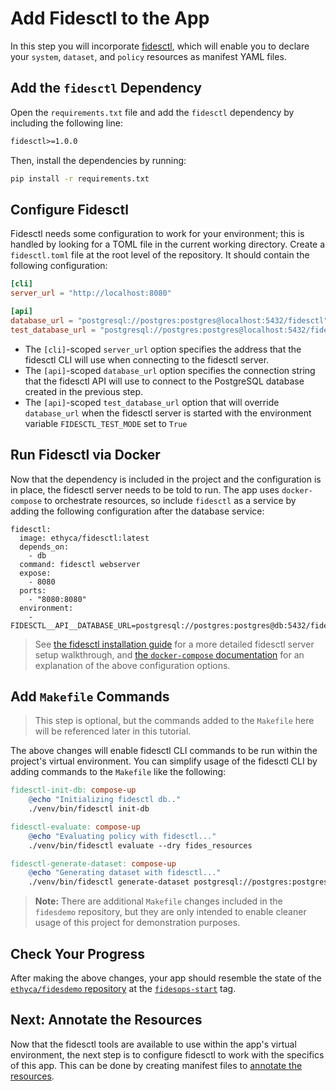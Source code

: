 # Add Fidesctl to the App

In this step you will incorporate [fidesctl](https://github.com/ethyca/fides), which will enable you to declare your `system`, `dataset`, and `policy` resources as manifest YAML files.

## Add the `fidesctl` Dependency

Open the `requirements.txt` file and add the `fidesctl` dependency by including the following line:

```txt
fidesctl>=1.0.0
```

Then, install the dependencies by running:

```sh
pip install -r requirements.txt
```

## Configure Fidesctl

Fidesctl needs some configuration to work for your environment; this is handled by looking for a TOML file in the current working directory. Create a `fidesctl.toml` file at the root level of the repository. It should contain the following configuration:

```toml
[cli]
server_url = "http://localhost:8080"

[api]
database_url = "postgresql://postgres:postgres@localhost:5432/fidesctl"
test_database_url = "postgresql://postgres:postgres@localhost:5432/fidesctl_test"
```

- The `[cli]`-scoped `server_url` option specifies the address that the fidesctl CLI will use when connecting to the fidesctl server.
- The `[api]`-scoped `database_url` option specifies the connection string that the fidesctl API will use to connect to the PostgreSQL database created in the previous step.
- The `[api]`-scoped `test_database_url` option that will override `database_url` when the fidesctl server is started with the environment variable `FIDESCTL_TEST_MODE` set to `True`

## Run Fidesctl via Docker

Now that the dependency is included in the project and the configuration is in place, the fidesctl server needs to be told to run. The app uses `docker-compose` to orchestrate resources, so include `fidesctl` as a service by adding the following configuration after the database service:

```yqml
fidesctl:
  image: ethyca/fidesctl:latest
  depends_on:
    - db
  command: fidesctl webserver
  expose:
    - 8080
  ports:
    - "8080:8080"
  environment:
    - FIDESCTL__API__DATABASE_URL=postgresql://postgres:postgres@db:5432/fidesctl
```

> See [the fidesctl installation guide](../installation/installation.md) for a more detailed fidesctl server setup walkthrough, and [the `docker-compose` documentation](https://docs.docker.com/compose/compose-file/) for an explanation of the above configuration options.

## Add `Makefile` Commands

> This step is optional, but the commands added to the `Makefile` here will be referenced later in this tutorial.

The above changes will enable fidesctl CLI commands to be run within the project's virtual environment. You can simplify usage of the fidesctl CLI by adding commands to the `Makefile` like the following:

```makefile
fidesctl-init-db: compose-up
	@echo "Initializing fidesctl db.."
	./venv/bin/fidesctl init-db

fidesctl-evaluate: compose-up
	@echo "Evaluating policy with fidesctl..."
	./venv/bin/fidesctl evaluate --dry fides_resources

fidesctl-generate-dataset: compose-up
	@echo "Generating dataset with fidesctl..."
	./venv/bin/fidesctl generate-dataset postgresql://postgres:postgres@localhost:5432/flaskr example.yml
```

> **Note:** There are additional `Makefile` changes included in the `fidesdemo` repository, but they are only intended to enable cleaner usage of this project for demonstration purposes.

## Check Your Progress

After making the above changes, your app should resemble the state of the [`ethyca/fidesdemo` repository](https://github.com/ethyca/fidesdemo) at the [`fidesops-start`](https://github.com/ethyca/fidesdemo/releases/tag/fidesops-start) tag.

## Next: Annotate the Resources

Now that the fidesctl tools are available to use within the app's virtual environment, the next step is to configure fidesctl to work with the specifics of this app. This can be done by creating manifest files to [annotate the resources](dataset.md).
